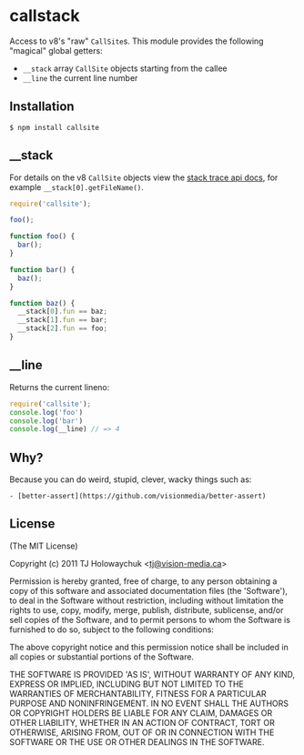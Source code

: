 # callstack

  Access to v8's "raw" `CallSite`s. This module provides the following "magical" global getters:

  - `__stack` array `CallSite` objects starting from the callee
  - `__line` the current line number

## Installation

    $ npm install callsite

## __stack

 For details on the v8 `CallSite` objects view the [stack trace api docs](http://code.google.com/p/v8/wiki/JavaScriptStackTraceApi), for example `__stack[0].getFileName()`.

```js
require('callsite');

foo();

function foo() {
  bar();
}

function bar() {
  baz();
}

function baz() {
  __stack[0].fun == baz;
  __stack[1].fun == bar;
  __stack[2].fun == foo;
}
```

## __line

  Returns the current lineno:

```js
require('callsite');
console.log('foo')
console.log('bar')
console.log(__line) // => 4
```

## Why?

  Because you can do weird, stupid, clever, wacky things such as:
  
    - [better-assert](https://github.com/visionmedia/better-assert)

## License 

(The MIT License)

Copyright (c) 2011 TJ Holowaychuk &lt;tj@vision-media.ca&gt;

Permission is hereby granted, free of charge, to any person obtaining
a copy of this software and associated documentation files (the
'Software'), to deal in the Software without restriction, including
without limitation the rights to use, copy, modify, merge, publish,
distribute, sublicense, and/or sell copies of the Software, and to
permit persons to whom the Software is furnished to do so, subject to
the following conditions:

The above copyright notice and this permission notice shall be
included in all copies or substantial portions of the Software.

THE SOFTWARE IS PROVIDED 'AS IS', WITHOUT WARRANTY OF ANY KIND,
EXPRESS OR IMPLIED, INCLUDING BUT NOT LIMITED TO THE WARRANTIES OF
MERCHANTABILITY, FITNESS FOR A PARTICULAR PURPOSE AND NONINFRINGEMENT.
IN NO EVENT SHALL THE AUTHORS OR COPYRIGHT HOLDERS BE LIABLE FOR ANY
CLAIM, DAMAGES OR OTHER LIABILITY, WHETHER IN AN ACTION OF CONTRACT,
TORT OR OTHERWISE, ARISING FROM, OUT OF OR IN CONNECTION WITH THE
SOFTWARE OR THE USE OR OTHER DEALINGS IN THE SOFTWARE.